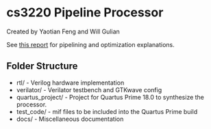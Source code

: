 # cs3220 Pipeline Processor

Created by Yaotian Feng and Will Gulian

See [this report](docs/will_report.pdf) for pipelining and optimization explanations.


## Folder Structure

 * rtl/ - Verilog hardware implementation
 * verilator/ - Verilator testbench and GTKwave config
 * quartus_project/ - Project for Quartus Prime 18.0 to synthesize the processor.
 * test_code/ - mif files to be included into the Quartus Prime build
 * docs/ - Miscellaneous documentation








